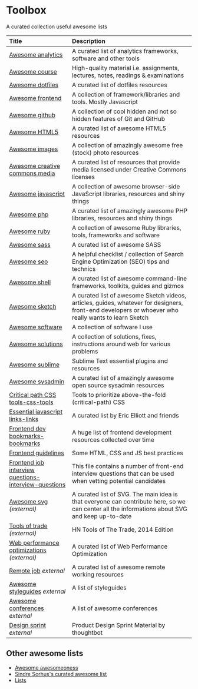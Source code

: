 # Toolbox
A curated collection useful awesome lists

Title | Description
:--|:--
[Awesome analytics](lists/awesome-analytics.md) | A curated list of analytics frameworks, software and other tools
[Awesome course](lists/awesome-courses.md) | High-quality material i.e. assignments, lectures, notes, readings & examinations
[Awesome dotfiles](lists/awesome-dotfiles.md) | A curated list of dotfiles resources
[Awesome frontend](lists/awesome-frontend.md) | A collection of framework/libraries and tools. Mostly Javascript
[Awesome github](lists/awesome-github.md) | A collection of cool hidden and not so hidden features of Git and GitHub
[Awesome HTML5](lists/awesome-html5.md) | A curated list of awesome HTML5 resources
[Awesome images](lists/awesome-images.md) | A collection of amazingly awesome free (stock) photo resources
[Awesome creative commons media](lists/awesome-creative-commons-media.md) | A curated list of resources that provide media licensed under Creative Commons licenses
[Awesome javascript](lists/awesome-javascript.md) | A collection of awesome browser-side JavaScript libraries, resources and shiny things
[Awesome php](lists/awesome-php.md) | A curated list of amazingly awesome PHP libraries, resources and shiny things
[Awesome ruby](lists/awesome-ruby.md) | A collection of awesome Ruby libraries, tools, frameworks and software
[Awesome sass](lists/awesome-sass.md) | A curated list of awesome SASS
[Awesome seo](lists/awesome-seo.md) | A helpful checklist / collection of Search Engine Optimization (SEO) tips and technics
[Awesome shell](lists/awesome-shell.md) | A curated list of awesome command-line frameworks, toolkits, guides and gizmos
[Awesome sketch](lists/awesome-sketch.md) | A curated list of awesome Sketch videos, articles, guides, whatever for designers, front-end developers or whoever who really wants to learn Sketch
[Awesome software](lists/awesome-software.md) | A collection of software I use
[Awesome solutions](lists/awesome-solutions.md) | A collection of solutions, fixes, instructions around web for various problems
[Awesome sublime](lists/awesome-sublime.md) | Sublime Text essential plugins and resources
[Awesome sysadmin](lists/awesome-sysadmin.md) | A curated list of amazingly awesome open source sysadmin resources
[Critical path CSS tools-css-tools](lists/critical-path-css-tools.md) | Tools to prioritize above-the-fold (critical-path) CSS
[Essential javascript links-links](lists/essential-javascript-links.md) | A curated list by Eric Elliott and friends
[Frontend dev bookmarks-bookmarks](lists/frontend-dev-bookmark.md) | A huge list of frontend development resources collected over time
[Frontend guidelines](lists/frontend-guidelines.md) | Some HTML, CSS and JS best practices
[Frontend job interview questions-interview-questions](lists/frontend-job-interview-questions.md) | This file contains a number of front-end interview questions that can be used when vetting potential candidates
[Awesome svg](https://github.com/willianjusten/awesome-svg) *(external)* | A curated list of SVG. The main idea is that everyone can contribute here, so we can center all the informations about SVG and keep up-to-date
[Tools of trade](https://github.com/cjbarber/ToolsOfTheTrade) *(external)* | HN Tools of The Trade, 2014 Edition
[Web performance optimizations](https://github.com/davidsonfellipe/awesome-wpo) *(external)* | A curated list of Web Performance Optimization
[Remote job](https://github.com/lukasz-madon/awesome-remote-job) *external* | A curated list of awesome remote working resources
[Awesome styleguides](https://github.com/RichardLitt/awesome-styleguides) *external* | A list of styleguides
[Awesome conferences](https://github.com/RichardLitt/awesome-conferences) *external* | A list of awesome conferences
[Design sprint](https://github.com/thoughtbot/design-sprint) *external* | Product Design Sprint Material by thoughtbot

## Other awesome lists
- [Awesome awesomeoness](https://github.com/bayandin/awesome-awesomeness)
- [Sindre Sorhus's curated awesome list](https://github.com/sindresorhus/awesome)
- [Lists](https://github.com/jnv/lists)
